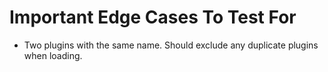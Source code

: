 Important Edge Cases To Test For
================================

* Two plugins with the same name. Should exclude any duplicate plugins when loading.

